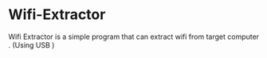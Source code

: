 # Wifi-Extractor
Wifi Extractor is a simple program that can extract wifi from target computer . (Using USB )
